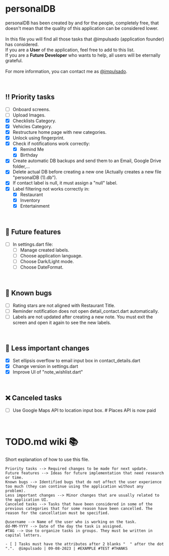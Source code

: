 # personalDB
personalDB has been created by and for the people, completely free, that doesn't mean that the quality of this application can be considered lower.
<br/>
<br/>
In this file you will find all those tasks that @impulsado (application founder) has considered. <br/>
If you are a **User** of the application, feel free to add to this list. <br/>
If you are a **Future Developer** who wants to help, all users will be eternally grateful. 
<br/>
<br/>
For more information, you can contact me as [@impulsado](https://t.me/impulsado).

<br/>

## ‼ Priority tasks
- [ ] Onboard screens.
- [ ] Upload Images.
- [X] Checklists Category.
- [X] Vehicles Category.
- [X] Restructure home page with new categories.
- [X] Unlock using fingerprint.
- [X] Check if notifications work correctly:
  - [X] Remind Me
  - [X] Birthday
- [X] Create automatic DB backups and send them to an Email, Google Drive folder,...
- [X] Delete actual DB before creating a new one (Actually creates a new file "personalDB (1).db").
- [X] If contact label is null, it must assign a "null" label.
- [X] Label filtering not works correctly in:
    - [X] Restaurant
    - [X] Inventory
    - [X] Entertainment

<br/>

## 🌺 Future features
- [ ] In  settings.dart file:
    - [ ] Manage created labels.
    - [ ] Choose application language.
    - [ ] Choose Dark/Light mode.
    - [ ] Choose DateFormat.

<br/>

## 🦗 Known bugs
- [ ] Rating stars are not aligned with Restaurant Title.
- [ ] Reminder notification does not open detail_contact.dart automatically.
- [ ] Labels are not updated after creating a new note. You must exit the screen and open it again to see the new labels.

<br/>

## 🔧 Less important changes
- [X] Set ellipsis overflow to email input box in contact_details.dart
- [X] Change version in settings.dart
- [X] Improve UI of "note_wishlist.dart"

<br/>

## ❌ Canceled tasks
- [ ] Use Google Maps API to location input box.  # Places API is now paid

<br/>

# TODO.md wiki 📚
Short explanation of how to use this file.<br/>

```Symbology of checkboxes
Priority tasks --> Required changes to be made for next update.
Future features --> Ideas for future implementation that need research or time. 
Known bugs --> Identified bugs that do not affect the user experience too much (they can continue using the application without any problem).
Less important changes --> Minor changes that are usually related to the application UI.
Canceled tasks --> Tasks that have been considered in some of the previous categories that for some reason have been cancelled. The reason for the cancellation must be specified.
```

```Task attributes
@username --> Name of the user who is working on the task.
dd-MM-YYYY --> Date of the day the task is assigned.
#TAG --> Use to organize tasks in groups. They must be written in capital letters.

- [ ] Tasks must have the attributes after 2 blanks "  " after the dot ".".  @impulsado | 09-08-2023 | #EXAMPLE #TEST #THANKS
```

